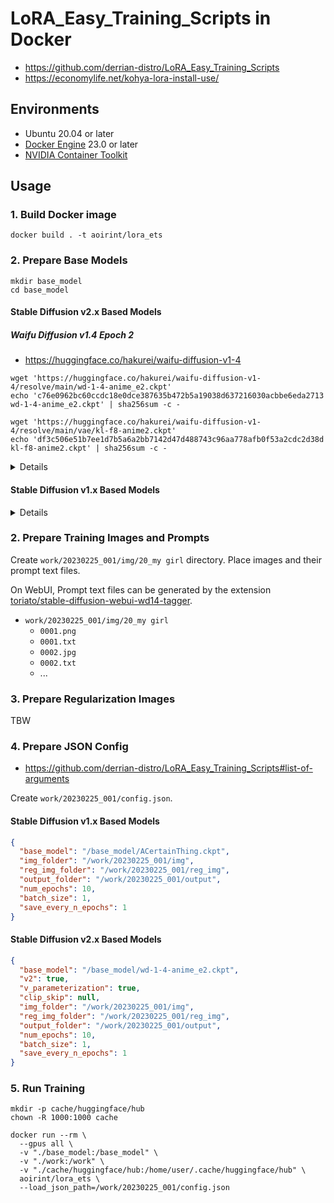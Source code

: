 # LoRA_Easy_Training_Scripts in Docker

- <https://github.com/derrian-distro/LoRA_Easy_Training_Scripts>
- <https://economylife.net/kohya-lora-install-use/>

## Environments

- Ubuntu 20.04 or later
- [Docker Engine](https://docs.docker.com/engine/install/ubuntu/) 23.0 or later
- [NVIDIA Container Toolkit](https://docs.nvidia.com/datacenter/cloud-native/container-toolkit/install-guide.html)

## Usage
### 1. Build Docker image

```shell
docker build . -t aoirint/lora_ets
```

### 2. Prepare Base Models

```shell
mkdir base_model
cd base_model
```

#### Stable Diffusion v2.x Based Models

##### Waifu Diffusion v1.4 Epoch 2

- <https://huggingface.co/hakurei/waifu-diffusion-v1-4>

```shell
wget 'https://huggingface.co/hakurei/waifu-diffusion-v1-4/resolve/main/wd-1-4-anime_e2.ckpt'
echo 'c76e0962bc60ccdc18e0dce387635b472b5a19038d637216030acbbe6eda2713  wd-1-4-anime_e2.ckpt' | sha256sum -c -

wget 'https://huggingface.co/hakurei/waifu-diffusion-v1-4/resolve/main/vae/kl-f8-anime2.ckpt'
echo 'df3c506e51b7ee1d7b5a6a2bb7142d47d488743c96aa778afb0f53a2cdc2d38d  kl-f8-anime2.ckpt' | sha256sum -c -
```

<details>

##### Waifu Diffusion v1.5 Beta 2

- <https://huggingface.co/waifu-diffusion/wd-1-5-beta2>

```shell
wget 'https://huggingface.co/waifu-diffusion/wd-1-5-beta2/resolve/main/checkpoints/wd-1-5-beta2-fp32.safetensors'
echo '764f93581d80b46011039bb388e899f17f7869fce7e7928b060e9a5574bd8f84  wd-1-5-beta2-fp32.safetensors' | sha256sum -c -
```

</details>


#### Stable Diffusion v1.x Based Models

<details>

##### Waifu Diffusion v1.3

- <https://huggingface.co/hakurei/waifu-diffusion-v1-3>

```shell
wget 'https://huggingface.co/hakurei/waifu-diffusion-v1-3/resolve/main/wd-v1-3-full-opt.ckpt'
echo '10912b9a6d773ea7c299c0563d10538ada04ade81837362b6c0c67be4df937c1  wd-v1-3-full-opt.ckpt' | sha256sum -c -
```

##### Anything v5

- <https://civitai.com/models/9409?modelVersionId=29588>

```shell
echo '7f96a1a9ca9b3a3242a9ae95d19284f0d2da8d5282b42d2d974398bf7663a252  anything-v5-prt-re.safetensors' | sha256sum -c -
```

##### Anything v4.5

- <https://huggingface.co/andite/anything-v4.0>

```shell
wget 'https://huggingface.co/andite/anything-v4.0/resolve/main/anything-v4.5.ckpt'
echo 'fbcf965a62d9d82e935d3d17e97522c29f44550aa9e120a6886f19b578521ec5  anything-v4.5.ckpt' | sha256sum -c -
```

##### Anything v4.0

- <https://huggingface.co/andite/anything-v4.0>

```shell
wget 'https://huggingface.co/andite/anything-v4.0/resolve/main/anything-v4.0.ckpt'
echo '3b26c9c497c923a07ab8d55f2921cf44749535e4b0c890c5c37968e4c90e7258  anything-v4.0.ckpt' | sha256sum -c -

wget 'https://huggingface.co/andite/anything-v4.0/resolve/main/anything-v4.0.vae.pt'
echo 'f921fb3f29891d2a77a6571e56b8b5052420d2884129517a333c60b1b4816cdf  anything-v4.0.vae.pt' | sha256sum -c -
```

##### Anything v3

- <https://civitai.com/models/9409?modelVersionId=11162>
- <https://huggingface.co/Linaqruf/anything-v3.0>

```shell
echo '8712e20a5d65b6acaa743e8a74961eadfdf846a2c9a32160d80a80cba13ad475  anything-v3.ckpt' | sha256sum -c -

echo 'f921fb3f29891d2a77a6571e56b8b5052420d2884129517a333c60b1b4816cdf  anything-v3.vae.pt' | sha256sum -c -

# VAE embbeded
echo 'abcaf14e5acb8023c79c3901f8ffc04eb3c646d7793f3b36a439bf09e32868cd  anything-v3-full.safetensors' | sha256sum -c -
```

##### ACertainThing

- <https://huggingface.co/JosephusCheung/ACertainThing>

```shell
wget 'https://huggingface.co/JosephusCheung/ACertainThing/resolve/main/ACertainThing.ckpt'
echo '866946217b513157b12ff9b1eae2279e98ae34ece178e34eac536f2e831c101c  ACertainThing.ckpt' | sha256sum -c -
```

##### ACertainty

- <https://huggingface.co/JosephusCheung/ACertainty>

```shell
wget 'https://huggingface.co/JosephusCheung/ACertainty/resolve/main/ACertainty.ckpt'
echo 'a64573359af0f1071ef01d0dc93df2bc90eb1d0bcf3e26058fbf5aeff37c6462  ACertainty.ckpt' | sha256sum -c -
```

</details>

### 2. Prepare Training Images and Prompts

Create `work/20230225_001/img/20_my girl` directory. Place images and their prompt text files.

On WebUI, Prompt text files can be generated by the extension [toriato/stable-diffusion-webui-wd14-tagger](https://github.com/toriato/stable-diffusion-webui-wd14-tagger).

- `work/20230225_001/img/20_my girl`
  - `0001.png`
  - `0001.txt`
  - `0002.jpg`
  - `0002.txt`
  - ...

### 3. Prepare Regularization Images

TBW

### 4. Prepare JSON Config

- <https://github.com/derrian-distro/LoRA_Easy_Training_Scripts#list-of-arguments>

Create `work/20230225_001/config.json`.

#### Stable Diffusion v1.x Based Models

```json
{
  "base_model": "/base_model/ACertainThing.ckpt",
  "img_folder": "/work/20230225_001/img",
  "reg_img_folder": "/work/20230225_001/reg_img",
  "output_folder": "/work/20230225_001/output",
  "num_epochs": 10,
  "batch_size": 1,
  "save_every_n_epochs": 1
}
```

#### Stable Diffusion v2.x Based Models

```json
{
  "base_model": "/base_model/wd-1-4-anime_e2.ckpt",
  "v2": true,
  "v_parameterization": true,
  "clip_skip": null,
  "img_folder": "/work/20230225_001/img",
  "reg_img_folder": "/work/20230225_001/reg_img",
  "output_folder": "/work/20230225_001/output",
  "num_epochs": 10,
  "batch_size": 1,
  "save_every_n_epochs": 1
}
```

### 5. Run Training

```shell
mkdir -p cache/huggingface/hub
chown -R 1000:1000 cache

docker run --rm \
  --gpus all \
  -v "./base_model:/base_model" \
  -v "./work:/work" \
  -v "./cache/huggingface/hub:/home/user/.cache/huggingface/hub" \
  aoirint/lora_ets \
  --load_json_path=/work/20230225_001/config.json
```
